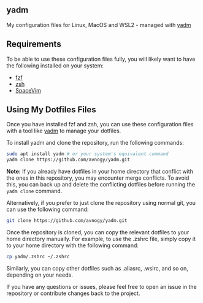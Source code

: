 ## yadm
My configuration files for Linux, MacOS and WSL2 - managed with [yadm](https://github.com/TheLocehiliosan/yadm)

## Requirements

To be able to use these configuration files fully, you will likely want to have the following installed on your system:

- [fzf](https://github.com/junegunn/fzf)
- [zsh](https://zsh.sourceforge.io)
- [SpaceVim](https://spacevim.org/)
 

## Using My Dotfiles Files

Once you have installed fzf and zsh, you can use these configuration files with a tool like [yadm](https://github.com/TheLocehiliosan/yadm) to manage your dotfiles. 

To install yadm and clone the repository, run the following commands:

```sh
sudo apt install yadm # or your system's equivalent command
yadm clone https://github.com/avnogy/yadm.git
```

**Note:** If you already have dotfiles in your home directory that conflict with the ones in this repository, you may encounter merge conflicts. To avoid this, you can back up and delete the conflicting dotfiles before running the `yadm clone` command.

Alternatively, if you prefer to just clone the repository using normal git, you can use the following command:

```sh
git clone https://github.com/avnogy/yadm.git
```
Once the repository is cloned, you can copy the relevant dotfiles to your home directory manually. For example, to use the .zshrc file, simply copy it to your home directory with the following command:
```sh
cp yadm/.zshrc ~/.zshrc
```
Similarly, you can copy other dotfiles such as .aliasrc, .wslrc, and so on, depending on your needs.



If you have any questions or issues, please feel free to open an issue in the repository or contribute changes back to the project. 
